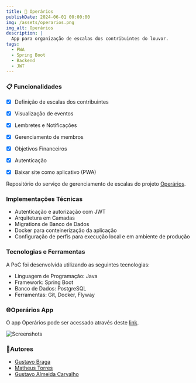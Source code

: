 ```yaml
---
title: 🐏 Operários
publishDate: 2024-06-01 00:00:00
img: /assets/operarios.png
img_alt: Operários
description: |
  App para organização de escalas dos contribuintes do louvor.
tags:
  - PWA
  - Spring Boot
  - Backend
  - JWT
---
```


### 📋 Funcionalidades

- [x] Definição de escalas dos contribuintes
- [x] Visualização de eventos
- [x] Lembretes e Notificações
- [x] Gerenciamento de membros
- [x] Objetivos Financeiros
- [x] Autenticação
- [x] Baixar site como aplicativo (PWA)


Repositório do serviço de gerenciamento de escalas do projeto [Operários](https://github.com/gustavobraga1001/operarios-react).

### Implementações Técnicas

- Autenticação e autorização com JWT
- Arquitetura em Camadas
- Migrations de Banco de Dados
- Docker para conteinerização da aplicação
- Configuração de perfis para execução local e em ambiente de produção

### Tecnologias e Ferramentas

A PoC foi desenvolvida utilizando as seguintes tecnologias:

- Linguagem de Programação: Java
- Framework: Spring Boot
- Banco de Dados: PostgreSQL
- Ferramentas: Git, Docker, Flyway

### 🌐Operários App

O app Operários pode ser acessado através deste [link](https://operarios-react.vercel.app/).

![Screenshots](https://raw.githubusercontent.com/gustxvo/operarios-api/refs/heads/main/assets/prototypes.png)

### 🫴Autores

- [Gustavo Braga](https://www.github.com/gustxvo)
- [Matheus Torres](https://www.github.com/gustavobraga1001)
- [Gustavo Almeida Carvalho](https://www.github.com/gustxvo)